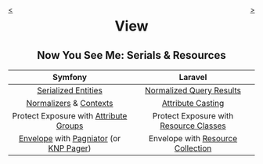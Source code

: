 <div style="float: right;">

[>](./index-3.md)

</div>
<div style="float: left;">

[<](./view-4.md)

</div>

<center>

View
====

Now You See Me: Serials & Resources
-----------------------------------

</center>

Symfony | Laravel
:---:|:---:
[Serialized Entities](https://symfony.com/doc/current/controller.html#returning-json-response) | [Normalized Query Results](https://laravel.com/docs/10.x/eloquent-serialization#serializing-to-json)
[Normalizers](https://symfony.com/doc/current/components/serializer.html#component-serializer-normalizers) & [Contexts](https://symfony.com/doc/current/serializer.html#serializer-context) | [Attribute Casting](https://laravel.com/docs/10.x/eloquent-mutators#attribute-casting)
Protect Exposure with [Attribute Groups](https://symfony.com/doc/current/serializer.html#using-serialization-groups-attributes) | Protect Exposure with [Resource Classes](https://laravel.com/docs/10.x/eloquent-resources#concept-overview)
[Envelope](https://github.com/greenhollow/symfony-demo/commit/5bf8938fc2577fe54282bf04295c648e68d653f5#diff-6d2c2e13a78456c1326b562771c8ee919ec95d8688a79edc6e79930fe22337c1R13) with [Pagniator](https://www.doctrine-project.org/projects/doctrine-orm/en/2.15/tutorials/pagination.html) (or [KNP Pager](https://github.com/KnpLabs/knp-components/blob/master/docs/pager/usage.md#rendering-pagination)) | Envelope with [Resource Collection](https://laravel.com/docs/8.x/eloquent-resources#adding-meta-data)
